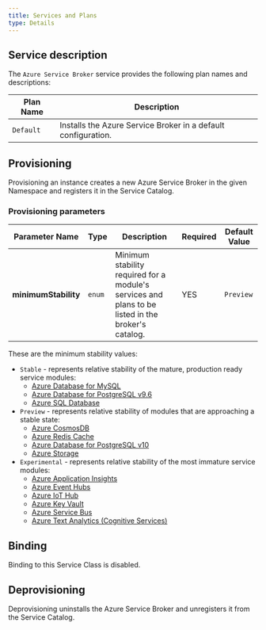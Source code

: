 ```yaml
---
title: Services and Plans
type: Details
---
```


## Service description

The `Azure Service Broker` service provides the following plan names and descriptions:

| Plan Name | Description |
|-----------|-------------|
| `Default` | Installs the Azure Service Broker in a default configuration. |

## Provisioning

Provisioning an instance creates a new Azure Service Broker in the given Namespace and registers it in the Service Catalog.

### Provisioning parameters

| Parameter Name | Type | Description | Required | Default Value |
|----------------|------|-------------|----------|---------------|
| **minimumStability** | `enum` | Minimum stability required for a module's services and plans to be listed in the broker's catalog. | YES | `Preview` |

These are the minimum stability values:
 * `Stable` - represents relative stability of the mature, production ready service modules:
    * [Azure Database for MySQL](https://github.com/Azure/open-service-broker-azure/blob/v1.4.0/docs/modules/mysql.md)
    * [Azure Database for PostgreSQL v9.6](https://github.com/Azure/open-service-broker-azure/tree/v1.4.0/docs/modules/postgresql.md)
    * [Azure SQL Database](https://github.com/Azure/open-service-broker-azure/tree/v1.4.0/docs/modules/mssql.md)
 * `Preview` - represents relative stability of modules that are approaching a stable state:
     * [Azure CosmosDB](https://github.com/Azure/open-service-broker-azure/tree/v1.4.0/docs/modules/cosmosdb.md)
     * [Azure Redis Cache](https://github.com/Azure/open-service-broker-azure/tree/v1.4.0/docs/modules/rediscache.md)
     * [Azure Database for PostgreSQL v10](https://github.com/Azure/open-service-broker-azure/tree/v1.4.0/docs/modules/postgresql.md)
     * [Azure Storage](https://github.com/Azure/open-service-broker-azure/tree/v1.4.0/docs/modules/storage.md)
 * `Experimental` - represents relative stability of the most immature service modules: 
    * [Azure Application Insights](https://github.com/Azure/open-service-broker-azure/tree/v1.4.0/docs/modules/appinsights.md)
    * [Azure Event Hubs](https://github.com/Azure/open-service-broker-azure/tree/v1.4.0/docs/modules/eventhubs.md)
    * [Azure IoT Hub](https://github.com/Azure/open-service-broker-azure/tree/v1.4.0/docs/modules/iothub.md)
    * [Azure Key Vault](https://github.com/Azure/open-service-broker-azure/tree/v1.4.0/docs/modules/keyvault.md)
    * [Azure Service Bus](https://github.com/Azure/open-service-broker-azure/tree/v1.4.0/docs/modules/servicebus.md)
    * [Azure Text Analytics (Cognitive Services)](https://github.com/Azure/open-service-broker-azure/tree/v1.4.0/docs/modules/textanalytics.md)

## Binding

Binding to this Service Class is disabled.

## Deprovisioning

Deprovisioning uninstalls the Azure Service Broker and unregisters it from the Service Catalog.
